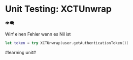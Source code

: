 # Unit Testing: XCTUnwrap
👁️‍🗨️

Wirf einen Fehler wenn es Nil ist

```swift
let token = try XCTUnwrap(user.getAuthenticationToken())
```



#learning unit#